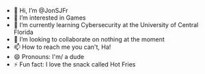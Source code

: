 - 👋 Hi, I’m @JonSJFr
- 👀 I’m interested in Games
- 🌱 I’m currently learning Cybersecurity at the University of Central Florida
- 💞️ I’m looking to collaborate on nothing at the moment
- 📫 How to reach me you can't, Ha!
- 😄 Pronouns: I'm/ a dude
- ⚡ Fun fact: I love the snack called Hot Fries

<!---
JonSJFr/JonSJFr is a ✨ special ✨ repository because its `README.md` (this file) appears on your GitHub profile.
You can click the Preview link to take a look at your changes.
--->

